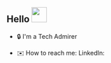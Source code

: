 ## Hello <img src="https://media.tenor.com/SNL9_xhZl9oAAAAi/waving-hand-joypixels.gif" height="35px"/>


- 🔒 I'm a Tech Admirer
<!--- - 📚 I've  -->
- ✉️ How to reach me: LinkedIn: 
<!--- ⚡ Not-so-fun fact: 
- ⚡ Fun fact: 

</br>

<img src="https://github-readme-stats.vercel.app/api?username=joeljtomy&include_all_commits=true&theme=github_dark&title_color=26a0da&icon_color=26a0da&hide_border=true&custom_title=Github%20Stats&show_icons=true"/>\
<img src="https://github-readme-stats.vercel.app/api/top-langs/?username=joeljtomy&theme=github_dark&title_color=26a0da&hide_border=true&custom_title=Most%20Used%20Languages&layout=compact&langs_count=10&card_width=445"/>

## Tools -->

